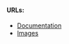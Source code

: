 #### URLs:
- [Documentation](https://www.keycloak.org/documentation)
- [Images](https://quay.io/repository/keycloak/keycloak)
